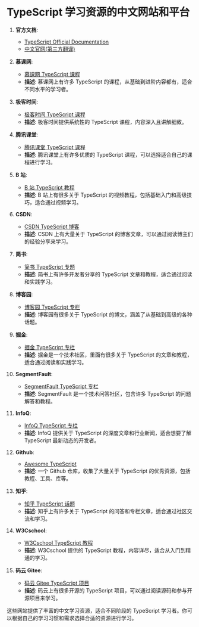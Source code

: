 # TypeScript 学习资源的中文网站和平台

1. **官方文档**:

   - [TypeScript Official Documentation](https://www.typescriptlang.org/docs/)
   - [中文官网(第三方翻译)](https://ts.nodejs.cn/)

2. **慕课网**:

   - [慕课网 TypeScript 课程](https://www.imooc.com/search/?words=TypeScript)
   - **描述**: 慕课网上有许多 TypeScript 的课程，从基础到进阶内容都有，适合不同水平的学习者。

3. **极客时间**:

   - [极客时间 TypeScript 课程](https://time.geekbang.org/column/intro/100042701)
   - **描述**: 极客时间提供系统性的 TypeScript 课程，内容深入且讲解细致。

4. **腾讯课堂**:

   - [腾讯课堂 TypeScript 课程](https://ke.qq.com/course/list/typescript)
   - **描述**: 腾讯课堂上有许多优质的 TypeScript 课程，可以选择适合自己的课程进行学习。

5. **B 站**:

   - [B 站 TypeScript 教程](https://search.bilibili.com/all?keyword=TypeScript)
   - **描述**: B 站上有很多关于 TypeScript 的视频教程，包括基础入门和高级技巧，适合通过视频学习。

6. **CSDN**:

   - [CSDN TypeScript 博客](https://blog.csdn.net/tags/NtzaMg5sNzMzMC1ibG9n.html)
   - **描述**: CSDN 上有大量关于 TypeScript 的博客文章，可以通过阅读博主们的经验分享来学习。

7. **简书**:

   - [简书 TypeScript 专题](https://www.jianshu.com/c/NEt93U)
   - **描述**: 简书上有许多开发者分享的 TypeScript 文章和教程，适合通过阅读和实践学习。

8. **博客园**:

   - [博客园 TypeScript 专栏](https://www.cnblogs.com/cate/typescript/)
   - **描述**: 博客园有很多关于 TypeScript 的博文，涵盖了从基础到高级的各种话题。

9. **掘金**:

   - [掘金 TypeScript 专栏](https://juejin.cn/tag/TypeScript)
   - **描述**: 掘金是一个技术社区，里面有很多关于 TypeScript 的文章和教程，适合通过阅读和实践学习。

10. **SegmentFault**:

    - [SegmentFault TypeScript 专栏](https://segmentfault.com/t/typescript)
    - **描述**: SegmentFault 是一个技术问答社区，包含许多 TypeScript 的问题解答和教程。

11. **InfoQ**:

    - [InfoQ TypeScript 专栏](https://www.infoq.cn/topic/TypeScript)
    - **描述**: InfoQ 提供关于 TypeScript 的深度文章和行业新闻，适合想要了解 TypeScript 最新动态的开发者。

12. **Github**:

    - [Awesome TypeScript](https://github.com/dzharii/awesome-typescript)
    - **描述**: 一个 Github 仓库，收集了大量关于 TypeScript 的优秀资源，包括教程、工具、库等。

13. **知乎**:

    - [知乎 TypeScript 话题](https://www.zhihu.com/topic/21351937/hot)
    - **描述**: 知乎上有许多关于 TypeScript 的问答和专栏文章，适合通过社区交流和学习。

14. **W3Cschool**:

    - [W3Cschool TypeScript 教程](https://www.w3cschool.cn/typescript/)
    - **描述**: W3Cschool 提供的 TypeScript 教程，内容详尽，适合从入门到精通的学习。

15. **码云 Gitee**:
    - [码云 Gitee TypeScript 项目](https://gitee.com/search?utf8=%E2%9C%93&q=TypeScript&type=repository)
    - **描述**: 码云上有很多开源的 TypeScript 项目，可以通过阅读源码和参与开源项目来学习。

这些网站提供了丰富的中文学习资源，适合不同阶段的 TypeScript 学习者。你可以根据自己的学习习惯和需求选择合适的资源进行学习。
